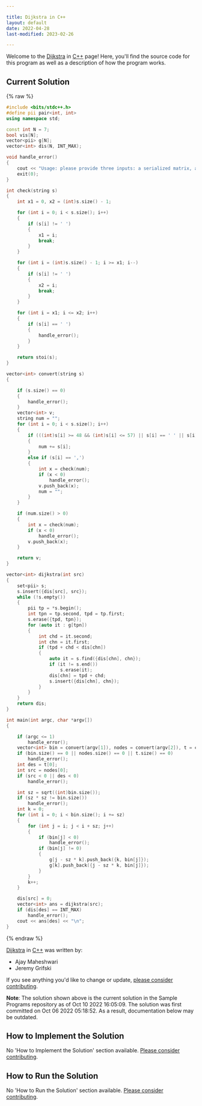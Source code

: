 ```yaml
---

title: Dijkstra in C++
layout: default
date: 2022-04-28
last-modified: 2023-02-26

---
```


Welcome to the [Dijkstra](https://sampleprograms.io/projects/dijkstra) in [C++](https://sampleprograms.io/languages/c-plus-plus) page! Here, you'll find the source code for this program as well as a description of how the program works.

## Current Solution

{% raw %}

```c++
#include <bits/stdc++.h>
#define pii pair<int, int>
using namespace std;

const int N = 7;
bool vis[N];
vector<pii> g[N];
vector<int> dis(N, INT_MAX);

void handle_error()
{
    cout << "Usage: please provide three inputs: a serialized matrix, a source node and a destination node";
    exit(0);
}

int check(string s)
{
    int x1 = 0, x2 = (int)s.size() - 1;

    for (int i = 0; i < s.size(); i++)
    {
        if (s[i] != ' ')
        {
            x1 = i;
            break;
        }
    }

    for (int i = (int)s.size() - 1; i >= x1; i--)
    {
        if (s[i] != ' ')
        {
            x2 = i;
            break;
        }
    }

    for (int i = x1; i <= x2; i++)
    {
        if (s[i] == ' ')
        {
            handle_error();
        }
    }

    return stoi(s);
}

vector<int> convert(string s)
{

    if (s.size() == 0)
    {
        handle_error();
    }
    vector<int> v;
    string num = "";
    for (int i = 0; i < s.size(); i++)
    {
        if (((int)s[i] >= 48 && (int)s[i] <= 57) || s[i] == ' ' || s[i] == '-')
        {
            num += s[i];
        }
        else if (s[i] == ',')
        {
            int x = check(num);
            if (x < 0)
                handle_error();
            v.push_back(x);
            num = "";
        }
    }

    if (num.size() > 0)
    {
        int x = check(num);
        if (x < 0)
            handle_error();
        v.push_back(x);
    }

    return v;
}

vector<int> dijkstra(int src)
{
    set<pii> s;
    s.insert({dis[src], src});
    while (!s.empty())
    {
        pii tp = *s.begin();
        int tpn = tp.second, tpd = tp.first;
        s.erase({tpd, tpn});
        for (auto it : g[tpn])
        {
            int chd = it.second;
            int chn = it.first;
            if (tpd + chd < dis[chn])
            {
                auto it = s.find({dis[chn], chn});
                if (it != s.end())
                    s.erase(it);
                dis[chn] = tpd + chd;
                s.insert({dis[chn], chn});
            }
        }
    }
    return dis;
}

int main(int argc, char *argv[])
{

    if (argc <= 1)
        handle_error();
    vector<int> bin = convert(argv[1]), nodes = convert(argv[2]), t = convert(argv[3]);
    if (bin.size() == 0 || nodes.size() == 0 || t.size() == 0)
        handle_error();
    int des = t[0];
    int src = nodes[0];
    if (src < 0 || des < 0)
        handle_error();

    int sz = sqrt((int)bin.size());
    if (sz * sz != bin.size())
        handle_error();
    int k = 0;
    for (int i = 0; i < bin.size(); i += sz)
    {
        for (int j = i; j < i + sz; j++)
        {
            if (bin[j] < 0)
                handle_error();
            if (bin[j] != 0)
            {
                g[j - sz * k].push_back({k, bin[j]});
                g[k].push_back({j - sz * k, bin[j]});
            }
        }
        k++;
    }

    dis[src] = 0;
    vector<int> ans = dijkstra(src);
    if (dis[des] == INT_MAX)
        handle_error();
    cout << ans[des] << "\n";
}
```

{% endraw %}

[Dijkstra](https://sampleprograms.io/projects/dijkstra) in [C++](https://sampleprograms.io/languages/c-plus-plus) was written by:

- Ajay Maheshwari
- Jeremy Grifski

If you see anything you'd like to change or update, [please consider contributing](https://github.com/TheRenegadeCoder/sample-programs).

**Note**: The solution shown above is the current solution in the Sample Programs repository as of Oct 10 2022 16:05:09. The solution was first committed on Oct 06 2022 05:18:52. As a result, documentation below may be outdated.

## How to Implement the Solution

No 'How to Implement the Solution' section available. [Please consider contributing](https://github.com/TheRenegadeCoder/sample-programs-website).

## How to Run the Solution

No 'How to Run the Solution' section available. [Please consider contributing](https://github.com/TheRenegadeCoder/sample-programs-website).
